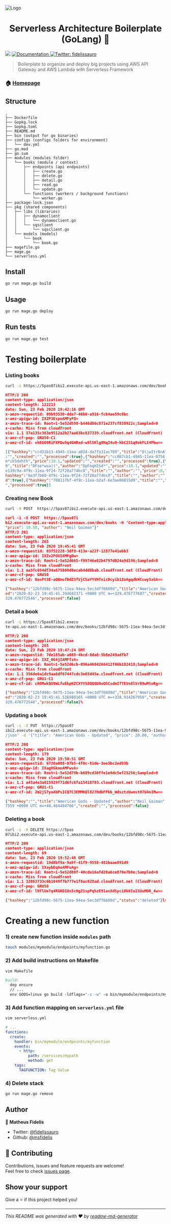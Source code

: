 ![Logo](https://cdn-images-1.medium.com/max/1600/1*OezhU9lHTNCk6O6FCUL5fQ.png)

<h1 align="center">Serverless Architecture Boilerplate (GoLang) 👋</h1>
<p>
  <img src="https://img.shields.io/badge/version-v0-blue.svg?cacheSeconds=2592000" />
  <a href="https://github.com/msfidelis/serverless-architecture-boilerplate-go">
    <img alt="Documentation" src="https://img.shields.io/badge/documentation-yes-brightgreen.svg" target="_blank" />
  </a>
  <a href="https://twitter.com/fidelissauro">
    <img alt="Twitter: fidelissauro" src="https://img.shields.io/twitter/follow/fidelissauro.svg?style=social" target="_blank" />
  </a>
</p>

> Boilerplate to organize and deploy big projects using AWS API Gateway and AWS Lambda with Serverless Framework

### 🏠 [Homepage](https://github.com/msfidelis/serverless-architecture-boilerplate-go)

## Structure

```
.
├── Dockerfile
├── Gopkg.lock
├── Gopkg.toml
├── README.md
├── bin (output for go binaries)
├── configs (configs folders for environment)
│   └── dev.yml 
├── go.mod
├── go.sum
├── modules (modules folder)
│   └── books (module / context)
│       ├── endpoints (api endpoints)
│       │   ├── create.go
│       │   ├── delete.go
│       │   ├── detail.go
│       │   ├── read.go
│       │   └── update.go
│       └── functions (workers / background functions)
│           └── worker.go
├── package-lock.json 
├── pkg (shared components)
│   ├── libs (libraries)
│   │   ├── dynamoclient
│   │   │   └── dynamoclient.go
│   │   └── sqsclient
│   │       └── sqsclient.go
│   └── models (models)
│       └── book
│           └── book.go
├── magefile.go
├── mage.go
└── serverless.yml
```

## Install

```sh
go run mage.go build
```

## Usage

```sh
go run mage.go deploy
```

## Run tests

```sh
go run mage.go test
```

# Testing boilerplate

### Listing books

```bash
curl -i https://5pas07ibi2.execute-api.us-east-1.amazonaws.com/dev/books
```

```json
HTTP/2 200 
content-type: application/json
content-length: 122213
date: Sun, 23 Feb 2020 19:42:16 GMT
x-amzn-requestid: 09b93530-dda7-46b0-a916-fcb4ae59c0bc
x-amz-apigw-id: IXZP3EspoAMFyFQ=
x-amzn-trace-id: Root=1-5e52d598-b446d86c871e237cf838922c;Sampled=0
x-cache: Miss from cloudfront
via: 1.1 37a135c363e9512a2b27aa63bc837339.cloudfront.net (CloudFront)
x-amz-cf-pop: GRU50-C1
x-amz-cf-id: vhEGO9RiFXPQw5q4GWRxd-w9l5Klg8NqI4u9-hbC231q9okFLI4Pbw==

[{"hashkey":"ccd31b13-4945-11ea-a024-da7fa31ac789","title":"D(jwItrDnA","author":"prSa(j)kSD","price":10.1,"updated"
:"","created":"","processed":true},{"hashkey":"cc867cb1-4945-11ea-8754-a2fe55138192","title":"pDy@eghdyS","author":"
m*ikSdohth","price":10.1,"updated":"","created":"","processed":true},{"hashkey":"c2ff73e9-4945-11ea-a024-da7fa31ac78
9","title":"DFse*wsa)(","author":"DpFoqHISd*","price":10.1,"updated":"","created":"","processed":true},{"hashkey":"8
e139c9a-4f9c-11ea-9f24-72f20a774bc0","title":"","author":"","price":0,"updated":"","created":"","processed":true},{"
hashkey":"6e3f7b60-4f9c-11ea-9f24-72f20a774bc0","title":"","author":"","price":0,"updated":"","created":"","processe
d":true},{"hashkey":"708117bf-4f9c-11ea-b2af-6e3ae06015d9","title":"","author":"","price":0,"updated":"","created":"
","processed":true}]
```

### Creating new Book 

```bash
curl -X POST  https://5pas07ibi2.execute-api.us-east-1.amazonaws.com/dev/books -H 'Content-type:application/json' -d '{"title": "American Gods", "price": 10.50, "author": "Neil Gaiman"}'
```


```json
curl -i -X POST  https://5pas07i
bi2.execute-api.us-east-1.amazonaws.com/dev/books -H 'Content-type:application/json' -d '{"title": "American Gods", 
"price": 10.50, "author": "Neil Gaiman"}' 
HTTP/2 201 
content-type: application/json
content-length: 265
date: Sun, 23 Feb 2020 19:45:41 GMT
x-amzn-requestid: 03f52228-3df8-413e-a22f-12877e41ebb3
x-amz-apigw-id: IXZv2FOXIAMFgDw=
x-amzn-trace-id: Root=1-5e52d665-f99746e82b4797d024a9d196;Sampled=0
x-cache: Miss from cloudfront
via: 1.1 aa3fc654df34a675869d8ecab4dd6bab.cloudfront.net (CloudFront)
x-amz-cf-pop: GRU50
x-amz-cf-id: NasPt3E-aQBmufDdZ3fVjCSaYYVHTnicDcyib1ZoAgqdkHCcwySxGA==

{"hashkey":"12bfd98c-5675-11ea-94ea-5ec3dff6689d","title":"American Gods","author":"Neil Gaiman","price":10.5,"updat
ed":"2020-02-23 19:45:41.394682371 +0000 UTC m=+329.476777607","created":"2020-02-23 19:45:41.39467731 +0000 UTC m=+
329.476772546","processed":false}
```

### Detail a book

```bash
curl -i https://5pas07ibi2.execu
te-api.us-east-1.amazonaws.com/dev/books/12bfd98c-5675-11ea-94ea-5ec3dff6689d
```

```json
HTTP/2 200 
content-type: application/json
content-length: 265
date: Sun, 23 Feb 2020 19:47:24 GMT
x-amzn-requestid: 7de185ab-a088-4bcd-8da8-5b8e249adfb7
x-amz-apigw-id: IXZ_0G4jIAMFfzA=
x-amzn-trace-id: Root=1-5e52d6cb-096a4604266412f06b182418;Sampled=0
x-cache: Miss from cloudfront
via: 1.1 356de6a1dc9aa6df67447cdc3e65d45e.cloudfront.net (CloudFront)
x-amz-cf-pop: GRU1-C1
x-amz-cf-id: cH8MwkQU9WLfuEkpNZCXYYS8QQGU0uQ5CsdmIfTEVn8lVrR9wMtoRg==

{"hashkey":"12bfd98c-5675-11ea-94ea-5ec3dff6689d","title":"American Gods","author":"Neil Gaiman","price":10.5,"updat
ed":"2020-02-23 19:45:41.526980165 +0000 UTC m=+328.914267950","created":"2020-02-23 19:45:41.39467731 +0000 UTC m=+
329.476772546","processed":false}%
```


### Updating a book 

```bash
curl -i -X PUT  https://5pas07
ibi2.execute-api.us-east-1.amazonaws.com/dev/books/12bfd98c-5675-11ea-94ea-5ec3dff6689d -H 'Content-type:application
/json' -d '{"title": "American Gods - Updated", "price": 20.00, "author": "Neil Gaiman"}'
```

```json
HTTP/2 200 
content-type: application/json
content-length: 179
date: Sun, 23 Feb 2020 19:50:51 GMT
x-amzn-requestid: 6720a008-07b5-4f0c-81de-3ee3bc2ed93b
x-amz-apigw-id: IXagXGkmoAMFwvA=
x-amzn-trace-id: Root=1-5e52d79b-b689cd30ffe1e9dc5ef25256;Sampled=0
x-cache: Miss from cloudfront
via: 1.1 a43a4e3a015929f71d6fc6fa15418703.cloudfront.net (CloudFront)
x-amz-cf-pop: GRU1-C1
x-amz-cf-id: 2W2jS7yoAbPsICQ7C3EMMKQl827HdbFPkb_WdsztzUwmstH7U4nIMw==

{"hashkey":"","title":"American Gods - Updated","author":"Neil Gaiman","price":20,"updated":"2020-02-23 19:50:51.896
7559 +0000 UTC m=+48.464494766","created":"","processed":false}
```


### Deleting a book

```bash
curl -i -X DELETE https://5pas
07ibi2.execute-api.us-east-1.amazonaws.com/dev/books/12bfd98c-5675-11ea-94ea-5ec3dff6689d
```

```json
HTTP/2 200 
content-type: application/json
content-length: 69
date: Sun, 23 Feb 2020 19:52:48 GMT
x-amzn-requestid: 19d8bf9a-9a9f-41f9-9558-481baae891d9
x-amz-apigw-id: IXaybEqAoAMFuAg=
x-amzn-trace-id: Root=1-5e52d80f-40cde16afd20a6ce870e7b0e;Sampled=0
x-cache: Miss from cloudfront
via: 1.1 32063733c6b1049f7b777e1f8ac028ad.cloudfront.net (CloudFront)
x-amz-cf-pop: GRU50
x-amz-cf-id: lNTlUeTq4RGRD1Us5cHgZ1spPqhzE91asXdSyci8k0IuISUuMOR_4w==

{"hashkey":"12bfd98c-5675-11ea-94ea-5ec3dff6689d","status":"deleted"}ls

```

# Creating a new function

### 1) create new function inside `modules` path

```bash
touch modules/mymodule/endpoints/myfunction.go
```

### 2) Add build instructions on Makefile

```bash
vim Makefile
```

```Makefile
build:
  dep ensure
  // ...
  env GOOS=linux go build -ldflags="-s -w" -o bin/mymodule/endpoints/myfunction modules/mymodule/endpoints/myfunction
```

### 3) Add function mapping on `serverless.yml` file

```bash
vim serverless.yml
```

```yml
# ...
functions:
  create:
    handler: bin/mymodule/endpoints/myfunction
    events:
      - http:
          path: /services/mypath
          method: get
    tags:
      TAGFUNCTION: Tag Value
```

### 4) Delete stack 

```bash
go run mage.go remove 
```

## Author

👤 **Matheus Fidelis**

* Twitter: [@fidelissauro](https://twitter.com/fidelissauro)
* Github: [@msfidelis](https://github.com/msfidelis)

## 🤝 Contributing

Contributions, issues and feature requests are welcome!<br />Feel free to check [issues page](https://github.com/msfidelis/serverless-architecture-boilerplate-go/issues).

## Show your support

Give a ⭐️ if this project helped you!

***
_This README was generated with ❤️ by [readme-md-generator](https://github.com/kefranabg/readme-md-generator)_
